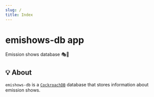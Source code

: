 ```yaml
---
slug: /
title: Index
---
```


# emishows-db app

Emission shows database 🎭💾

## 💡 About

`emishows-db` is a [`CockroachDB`](https://github.com/cockroachdb/cockroach) database
that stores information about emission shows.
